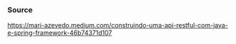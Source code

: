 ### Source

https://mari-azevedo.medium.com/construindo-uma-api-restful-com-java-e-spring-framework-46b74371d107
